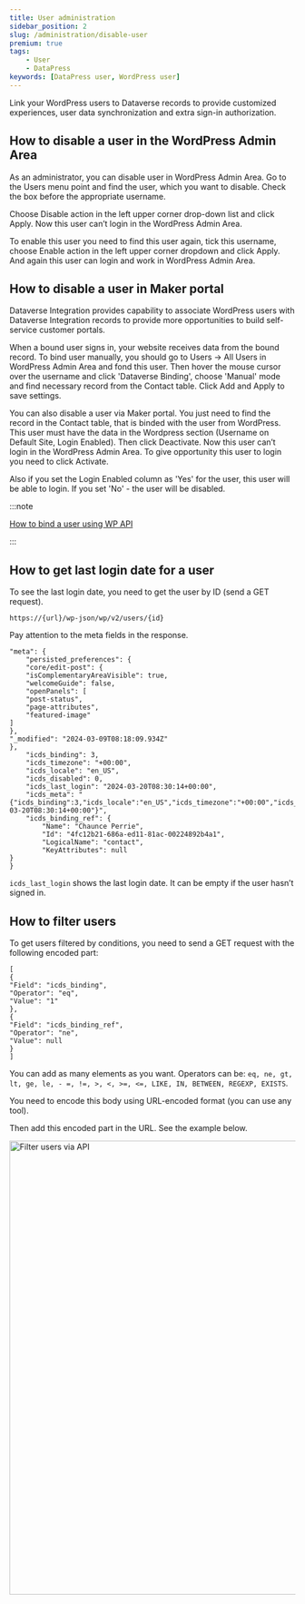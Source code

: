 ```yaml
---
title: User administration
sidebar_position: 2
slug: /administration/disable-user
premium: true
tags:
    - User
    - DataPress
keywords: [DataPress user, WordPress user]    
---
```


<p class="lead">Link your WordPress users to Dataverse records to provide customized experiences, user data synchronization and extra sign-in authorization.</p>

## How to disable a user in the WordPress Admin Area

As an administrator, you can disable user in WordPress Admin Area. Go to the Users menu point and find the user, which you want to disable. Check the box before the appropriate username.

Choose Disable action in the left upper corner drop-down list and click Apply. Now this user can’t login in the WordPress Admin Area.

To enable this user you need to find this user again, tick this username, choose Enable action in the left upper corner dropdown and click Apply. And again this user can login and work in WordPress Admin Area.

## How to disable a user in Maker portal

Dataverse Integration provides capability to associate WordPress users with Dataverse Integration records to provide more opportunities to build self-service customer portals.

When a bound user signs in, your website receives data from the bound record. To bind user manually, you should go to Users -> All Users in WordPress Admin Area and fond this user. Then hover the mouse cursor over the username and click 'Dataverse Binding', choose 'Manual' mode and find necessary record from the Contact table. Click Add and Apply to save settings.  

You can also disable a user via Maker portal. You just need to find the record in the Contact table, that is binded with the user from WordPress. This user must have the data in the Wordpress section (Username on Default Site, Login Enabled). Then click Deactivate. Now this user can’t login in the WordPress Admin Area. To give opportunity this user to login you need to click Activate. 

Also if you set the Login Enabled column as 'Yes' for the user, this user will be able to login. If you set 'No' - the user will be disabled. 

:::note

[How to bind a user using WP API](/binding/user-binding/#how-to-bind-a-user-using-wp-api) 

:::

## How to get last login date for a user

To see the last login date, you need to get the user by ID (send a GET request).

```text
https://{url}/wp-json/wp/v2/users/{id}
```

Pay attention to the meta fields in the response.

```twig
"meta": {
    "persisted_preferences": {
    "core/edit-post": {
    "isComplementaryAreaVisible": true,
    "welcomeGuide": false,
    "openPanels": [
    "post-status",
    "page-attributes",
    "featured-image"
]
},
"_modified": "2024-03-09T08:18:09.934Z"
},
    "icds_binding": 3,
    "icds_timezone": "+00:00",
    "icds_locale": "en_US",
    "icds_disabled": 0,
    "icds_last_login": "2024-03-20T08:30:14+00:00",
    "icds_meta": "{"icds_binding":3,"icds_locale":"en_US","icds_timezone":"+00:00","icds_disabled":0,"icds_last_login":"2023-03-20T08:30:14+00:00"}",
    "icds_binding_ref": {
        "Name": "Chaunce Perrie",
        "Id": "4fc12b21-686a-ed11-81ac-00224892b4a1",
        "LogicalName": "contact",
        "KeyAttributes": null
}
}
```

`icds_last_login` shows the last login date. It can be empty if the user hasn’t signed in.

## How to filter users

To get users filtered by conditions, you need to send a GET request with the following encoded part:

```twig
[
{
"Field": "icds_binding",
"Operator": "eq",
"Value": "1"
},
{
"Field": "icds_binding_ref",
"Operator": "ne",
"Value": null
}
]
```

You can add as many elements as you want. Operators can be: `eq, ne, gt, lt, ge, le, - =, !=, >, <, >=, <=, LIKE, IN, BETWEEN, REGEXP, EXISTS`.

You need to encode this body using URL-encoded format (you can use any tool).

Then add this encoded part in the URL. See the example below.

<div class="text--center"> 
<img src="/images/filter-user.png" alt="Filter users via API" width="800" />
</div>